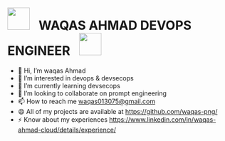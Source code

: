 
# <img src="https://user-images.githubusercontent.com/74038190/213844263-a8897a51-32f4-4b3b-b5c2-e1528b89f6f3.png" width="50px" /> &nbsp; WAQAS AHMAD DEVOPS ENGINEER &nbsp; <img src="https://user-images.githubusercontent.com/74038190/213844263-a8897a51-32f4-4b3b-b5c2-e1528b89f6f3.png" width="50px" />

</div>

- 👋 Hi, I’m waqas Ahmad
- 👀 I’m interested in devops & devsecops
- 🌱 I’m currently learning devsecops 
- 💞️ I’m looking to collaborate on prompt engineering
- 📫 How to reach me waqas013075@gmail.com
- 😄 All of my projects are available at https://github.com/waqas-png/
- ⚡ Know about my experiences https://www.linkedin.com/in/waqas-ahmad-cloud/details/experience/

<!---
waqas-png/waqas-png is a ✨ special ✨ repository because its `README.md` (this file) appears on your GitHub profile.
You can click the Preview link to take a look at your changes.
--->

